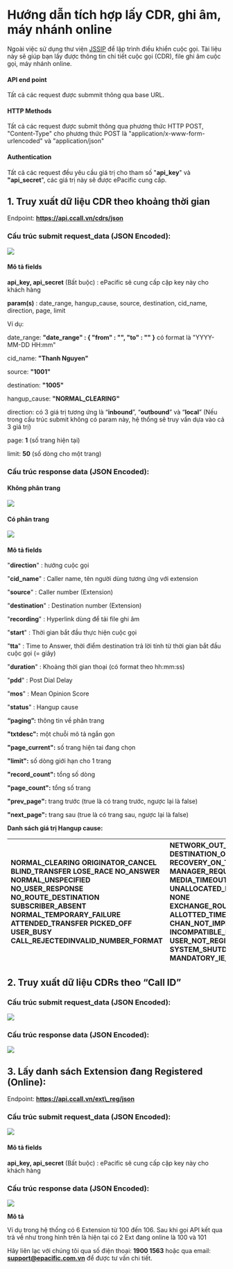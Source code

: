 # Hướng dẫn tích hợp lấy CDR, ghi âm, máy nhánh online

Ngoài việc sử dụng thư viện [JSSIP](http://jssip.net/) để lập trình điều khiển cuộc gọi. Tài liệu này sẽ giúp bạn lấy được thông tin chi tiết cuộc gọi \(CDR\), file ghi âm cuộc gọi, máy nhánh online.

#### **API end point**

 Tất cả các request được submmit thông qua base URL.

#### **HTTP Methods**

 Tất cả các request được submit thông qua phương thức HTTP POST, "Content-Type" cho phương thức POST là "application/x-www-form-urlencoded" và "application/json"

#### **Authentication**

 Tất cả các request đều yêu cầu giá trị cho tham số "**api\_key**" và **"api\_secret**", các giá trị này sẽ được ePacific cung cấp. 

## **1. Truy xuất dữ liệu CDR theo khoảng thời gian**

 Endpoint: **https://api.ccall.vn/cdrs/json**

### **Cấu trúc submit request\_data \(JSON Encoded\):**

![](.gitbook/assets/api-submission.png)

#### **Mô tả fields**

 **api\_key, api\_secret** \(Bất buộc\) : ePacific sẽ cung cấp cặp key này cho khách hàng

 **param\(s\)** : date\_range, hangup\_cause, source, destination, cid\_name, direction, page, limit

 Ví dụ:

date\_range: **"date\_range" : { "from" : "", "to" : "" }** có format là "YYYY-MM-DD HH:mm"

cid\_name: **"Thanh Nguyen"**

source: **"1001"**

destination: **"1005"**

hangup\_cause: **"NORMAL\_CLEARING"** 

direction: có 3 giá trị tương ứng là “**inbound**”, “**outbound**” và “**local**” \(Nếu trong cấu trúc submit không có param này, hệ thống sẽ truy vấn dựa vào cả 3 giá trị\)

page: **1** \(số trang hiện tại\)

limit: **50** \(số dòng cho một trang\)

### **Cấu trúc response data \(JSON Encoded\):**

#### Không phân trang

![](.gitbook/assets/api-nonpage.png)

#### Có phân trang

![](.gitbook/assets/api-paging.png)



#### **Mô tả fields**

 "**direction**" : hướng cuộc gọi

 "**cid\_name**" : Caller name, tên người dùng tương ứng với extension

 "**source**" : Caller number \(Extension\)

 "**destination**" : Destination number \(Extension\)

 "**recording**" : Hyperlink dùng để tải file ghi âm

 "**start**" : Thời gian bắt đầu thực hiện cuộc gọi

 "**tta**" : Time to Answer, thời điểm destination trả lời tính từ thời gian bắt đầu cuộc gọi \(= giây\)

 "**duration**" : Khoảng thời gian thoại \(có format theo hh:mm:ss\)

 "**pdd**" : Post Dial Delay 

 "**mos**" : Mean Opinion Score 

 "**status**" : Hangup cause

**“paging”:** thông tin về phân trang

**"txtdesc":** một chuỗi mô tả ngắn gọn

**"page\_current":** số trang hiện tai đang chọn

**"limit":** số dòng giới hạn cho 1 trang

**"record\_count":** tổng số dòng

**"page\_count":**  tổng số trang

**"prev\_page":** trang trước \(true là có trang trước, ngược lại là false\) 

**"next\_page":** trang sau \(true là có trang sau, ngược lại là false\)

**Danh sách giá trị Hangup cause:**

| NORMAL\_CLEARING ORIGINATOR\_CANCEL BLIND\_TRANSFER LOSE\_RACE NO\_ANSWER NORMAL\_UNSPECIFIED NO\_USER\_RESPONSE NO\_ROUTE\_DESTINATION SUBSCRIBER\_ABSENT NORMAL\_TEMPORARY\_FAILURE ATTENDED\_TRANSFER PICKED\_OFF USER\_BUSY CALL\_REJECTEDINVALID\_NUMBER\_FORMAT | NETWORK\_OUT\_OF\_ORDER DESTINATION\_OUT\_OF\_ORDER RECOVERY\_ON\_TIMER\_EXPIRE MANAGER\_REQUEST MEDIA\_TIMEOUT UNALLOCATED\_NUMBER NONE EXCHANGE\_ROUTING\_ERROR ALLOTTED\_TIMEOUT CHAN\_NOT\_IMPLEMENTED INCOMPATIBLE\_DESTINATION USER\_NOT\_REGISTERED SYSTEM\_SHUTDOWN MANDATORY\_IE\_MISSING |
| :--- | :--- |


## **2. Truy xuất dữ liệu CDRs theo “Call ID”**

### **Cấu trúc submit request\_data \(JSON Encoded\):**

![](.gitbook/assets/api-callid.png)

### **Cấu trúc response data \(JSON Encoded\):**

![](.gitbook/assets/api-callid-re1.png)

## **3. Lấy danh sách Extension đang Registered \(Online\):** 

 Endpoint: **https://api.ccall.vn/ext\_reg/json**

### **Cấu trúc submit request\_data \(JSON Encoded\):**

![](.gitbook/assets/api-ext.png)

#### **Mô tả fields**

 **api\_key, api\_secret** \(Bất buộc\) : ePacific sẽ cung cấp cặp key này cho khách hàng

### **Cấu trúc response data \(JSON Encoded\):**

![](.gitbook/assets/api-ext-online.png)

**Mô tả**

 Ví dụ trong hệ thống có 6 Extension từ 100 đến 106. Sau khi gọi API kết qua trả về như trong hình trên là hiện tại có 2 Ext đang online là 100 và 101 





Hãy liên lạc với chúng tôi qua số điện thoại: **1900 1563** hoặc qua email: **support@epacific.com.vn** để được tư vấn chi tiết.

